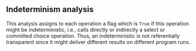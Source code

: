 Indeterminism analysis
----------------------

This analysis assigns to each operation a flag which is `True`
if this operation might be indeterministic, i.e., calls directly or indirectly
a select or committed choice operation.
Thus, an indeterministic is not referentially transparent
since it might deliver different results on different program runs.
